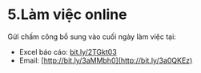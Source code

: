 # 5.Làm việc online

Gửi chấm công bổ sung vào cuối ngày làm việc tại:

* Excel báo cáo: [bit.ly/2TGkt03](http://bit.ly/2TGkt03)
* Email: [http://bit.ly/3aMMbh0](http://bit.ly/3a0QKEz)



